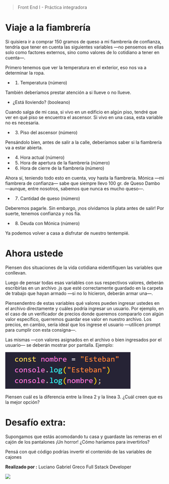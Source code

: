 > Front End I - Práctica integradora


**Viaje a la fiambrería**
=====================

Si quisiera ir a comprar 150 gramos de queso a mi fiambrería de confianza, tendría que tener en cuenta las siguientes variables —no pensemos en ellas solo como factores externos, sino como valores de lo cotidiano a tener en cuenta—.

Primero tenemos que ver la temperatura en el exterior, eso nos va a determinar la ropa.

- 1. Temperatura (número)

También deberíamos prestar atención a si llueve o no llueve.

- ¿Está lloviendo? (booleano)

Cuando salga de mi casa, si vivo en un edificio en algún piso, tendré que ver en qué piso se encuentra el ascensor. Si vivo en una casa, esta variable no es necesaria.

- 3. Piso del ascensor (número)

Pensándolo bien, antes de salir a la calle, deberíamos saber si la fiambrería va a estar abierta.

- 4. Hora actual (número)
- 5. Hora de apertura de la fiambrería (número)
- 6. Hora de cierre de la fiambrería (número)

Ahora sí, teniendo todo esto en cuenta, voy hasta la fiambrería. Mónica —mi fiambrera de confianza— sabe que siempre llevo 100 gr. de Queso Dambo —aunque, entre nosotros, sabemos que nunca es mucho queso—.

- 7. Cantidad de queso (número)

Deberemos pagarle. Sin embargo, ¡nos olvidamos la plata antes de salir! Por suerte, tenemos confianza y nos fía.

- 8. Deuda con Mónica (número)

Ya podemos volver a casa a disfrutar de nuestro tentempié.

**Ahora ustede**
================
Piensen dos situaciones de la vida cotidiana eidentifiquen las variables que conllevan.

Luego de pensar todas esas variables con sus respectivos valores, deberán escribirlas en un archivo .js que esté correctamente guardado en la carpeta de trabajo que hayan armado —si no lo hicieron, deberán armar una—. 

Piensendentro de estas variables qué valores pueden ingresar ustedes en el archivo directamente y cuáles podría ingresar un usuario. Por ejemplo, en el caso de un verificador de precios donde queremos compararlo con algún valor específico, querremos guardar ese valor en nuestro archivo. Los precios, en cambio, sería ideal que los ingrese el usuario —utilicen prompt para cumplir con esta consigna—.

Las mismas —con valores asignados en el archivo o bien ingresados por el usuario— se deberán mostrar por pantalla. Ejemplo:

![](img/Image01.png)

Piensen cuál es la diferencia entre la línea 2 y la línea 3. ¿Cuál creen que es la mejor opción?

**Desafío extra:**
==================
Supongamos que estás acomodando tu casa y guardaste las remeras en el cajón de los pantalones ¡Un horror! ¿Cómo haríamos para invertirlos?

Pensá con qué código podrías invertir el contenido de las variables de cajones

**Realizado por :** Luciano Gabriel Greco Full Sstack Developer

![](/img/LucianoGreco.jpeg)
